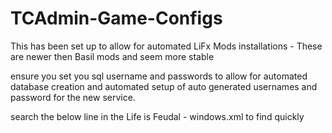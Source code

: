 # TCAdmin-Game-Configs

This has been set up to allow for automated LiFx Mods installations  - These are newer then Basil mods and seem more stable 

ensure you set you sql username and passwords to allow for automated database creation and automated setup of auto generated usernames and password for the new service.

search the below line in the Life is Feudal - windows.xml to find quickly
<!-- set your username for account creations possibly root? -->
